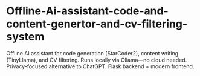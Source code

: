 # Offline-Ai-assistant-code-and-content-genertor-and-cv-filtering-system
Offline AI assistant for code generation (StarCoder2), content writing (TinyLlama), and CV filtering. Runs locally via Ollama—no cloud needed. Privacy-focused alternative to ChatGPT. Flask backend + modern frontend.
